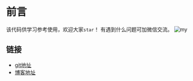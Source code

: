 # 前言
该代码供学习参考使用，欢迎大家`star`！
有遇到什么问题可加微信交流。
![my](https://qiukai666.gitee.io/treasuremap/assets/img/my.5a326e45.jpg)

## 链接
- [git地址](https://github.com/GitHubForQiuKai/quickx)
- [博客地址](https://qiukai666.gitee.io/treasureMap/blog/%E6%89%8B%E5%86%99vue%E7%B3%BB%E5%88%97/%E6%89%8B%E5%86%99vue%E7%B3%BB%E5%88%97%EF%BC%88%E5%BA%8F%EF%BC%89.html#%E8%AE%A1%E5%88%92%E5%AE%89%E6%8E%92)